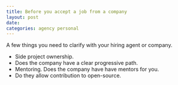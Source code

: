 ```yaml
---
title: Before you accept a job from a company
layout: post
date: 
categories: agency personal
---
```


A few things you need to clarify with your hiring agent or company.  
  
- Side project ownership.
- Does the company have a clear progressive path.
- Mentoring. Does the company have have mentors for you.
- Do they allow contribution to open-source.
